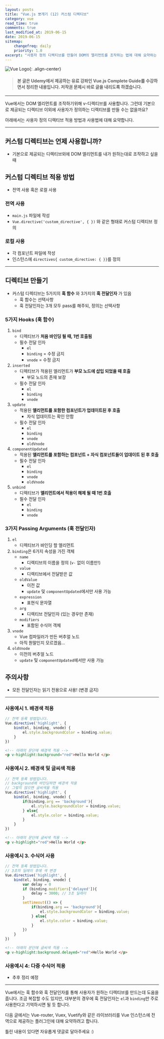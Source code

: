 ```yaml
---
layout: posts 
title: "Vue.js 뽀개기 (12) 커스텀 디렉티브"
category: vue
read_time: true
comments: true
last_modified_at: 2019-06-15
date: 2019-06-15
sitemap:
    changefreq: daily
    priority: 1.0
excerpt: "사용자 정의 디렉티브를 만들어 DOM의 엘리먼트를 조작하는 법에 대해 요약하는 글입니다."
---
```


![Vue Logo](https://github.com/chansbro/chansbro.github.io/blob/master/assets/images/vue_logo.jpeg?raw=true){: .align-center}

> #### 본 글은 Udemy에서 제공하는 유료 강좌인 Vue.js Complete Guide를 수강하면서 정리한 내용입니다. 저작권 문제시 바로 글을 내리도록 하겠습니다.
----

Vue에서는 DOM 엘리먼트를 조작하기위해 v-디렉티브를 사용합니다. 그런데 기본으로 제공되는 디렉티브 이외에 사용자가 정의하는 디렉티브를 만들 수는 없을까요?

아래에서는 사용자 정의 디렉티브 적용 방법과 사용법에 대해 요약합니다.

----

## 커스텀 디렉티브는 언제 사용합니까?
* 기본으로 제공되는 디렉티브외에 DOM 엘리먼트를 내가 원하는대로 조작하고 싶을때

## 커스텀 디렉티브 적용 방법
* 전역 사용 혹은 로컬 사용 

### 전역 사용
* `main.js` 파일에 작성
* `Vue.directive('custom_directive', { })` 와 같은 형태로 커스텀 디렉티브 정의

### 로컬 사용
* 각 컴포넌트 파일에 작성
* 인스턴스에 `directives{ custom_directive: { }}`를 정의

----

## 디렉티브 만들기
* 커스텀 디렉티브는 5가지의 __훅 함수__ 와 3가지의 __훅 전달인자__ 가 있음
    * 훅 함수는 선택사항
    * 훅 전달인자는 3개 모두 pass를 해주되, 정의는 선택사항

### 5가지 Hooks (훅 함수)
1. `bind`
    * 디렉티브가 __처음 바인딩 될 때, 1번 호출됨__
    * 필수 전달 인자
        * `el`
        * `binding` = 수정 금지
        * `vnode` = 수정 금지
2. `inserted`
    * 디렉티브가 적용된 엘리먼트가 __부모 노드에 삽입 되었을 때 호출__
        * 부모 노드의 존재 보장
    * 필수 전달 인자
        * `el`
        * `binding`
        * `vnode` 
3. `update`
    * 적용된 __엘리먼트를 포함한 컴포넌트가 업데이트된 후 호출__
        * 자식 업데이트는 확인 안함
    * 필수 전달 인자
        * `el`
        * `binding`
        * `vnode` 
        * `oldVnode`
4. `componentUpdated`
    * 적용된 __엘리먼트를 포함하는 컴포넌트 + 자식 컴포넌트들이 업데이트 된 후 호출__
    * 필수 전달 인자
        * `el`
        * `binding`
        * `vnode` 
        * `oldVnode` 
5. `unbind`
    * 디렉티브가 __엘리먼트에서 적용이 해제 될 때 1번 호출__       
    * 필수 전달 인자
        * `el`
        * `binding`
        * `vnode`

### 3가지 Passing Arguments (훅 전달인자)
1. `el`
    * 디렉티브가 바인딩 할 엘리먼트
2. `binding`은 6가지 속성을 가진 객체
    * `name`
        * 디렉티브의 이름을 정의 (`v-` 없이 이름만!)
    * `value`
        * 디렉티브에서 전달받은 값
    * `oldValue`
        * 이전 값
        * `update` 및 `componentUpdated`에서만 사용 가능
    * `expression`
        * 표현식 문자열
    * `arg`
        * 디렉티브 전달인자 (있는 경우만 존재)
    * `modifiers`
        * 포함된 수식어 객체
3. `vnode`
    * Vue 컴파일러가 만든 버추얼 노드
    * 아직 뭔말인지 모르겠음...
4. `oldVnode`
    * 이전의 버추얼 노드
    * `update` 및 `componentUpdated`에서만 사용 가능    

## 주의사항
* 모든 전달인자는 읽기 전용으로 사용! (변경 금지)

---- 

### 사용예시 1. 배경색 적용
```js
// 전역 등록 방법입니다.
Vue.directive('highlight', {
    bind(el, binding, vnode) {
        el.style.backgroundColor = binding.value;
    }
})
```

```html
<!-- 아래의 문단에 배경색 적용 -->
<p v-highlight:background="red">Hello World </p>
```

### 사용예시 2. 배경색 및 글씨색 적용
```js
// 전역 등록 방법입니다.
// background에 바인딩하면 배경색 적용
// 그렇지 않으면 글씨색을 적용
Vue.directive('highlight', {
    bind(el, binding, vnode) {
        if(binding.arg == 'background'){
            el.style.backgroundColor = binding.value;
        } else{
            el.style.color = binding.value;
        }
    }
})
```

```html
<!-- 아래의 문단에 글씨색 적용 -->
<p v-highlight="red">Hello World </p>
```

### 사용예시 3. 수식어 사용
```js
// 전역 등록 방법입니다.
// 3초의 딜레이 후에 색 변경
Vue.directive('highlight', {
    bind(el, binding, vnode) {
        var delay = 0
        if (binding.modifiers['delayed']){
            delay = 3000; // 3초 딜레이
        }
        setTimeout(() => {
            if(binding.arg == 'background'){
                el.style.backgroundColor = binding.value;
            } else{
                el.style.color = binding.value;
            }
        })
    }
})
```

```html
<!-- 아래의 문단에 글씨색 적용 -->
<p v-highlight:background.delayed="red">Hello World </p>
```

### 사용예시 4: 다중 수식어 적용

* 추후 정리 예정

---- 

Vue에서는 훅 함수와 훅 전달인자를 통해 사용자가 원하는 디렉티브를 만드는데 도움을 줍니다.
조금 복잡할 수도 있지만, 대부분의 경우에 훅 전달인자는 `el`과 `binding`만 주로 사용한다고 기억하시면 될 듯 합니다. 

다음 글에서는 Vue-router, Vuex, Vuetify와 같은 라이브러리를 Vue 인스턴스에 전역으로 제공하는 플러그인에 대해 요약하려고 합니다.

틀린 내용이 있다면 자유롭게 댓글로 달아주세요 :)

